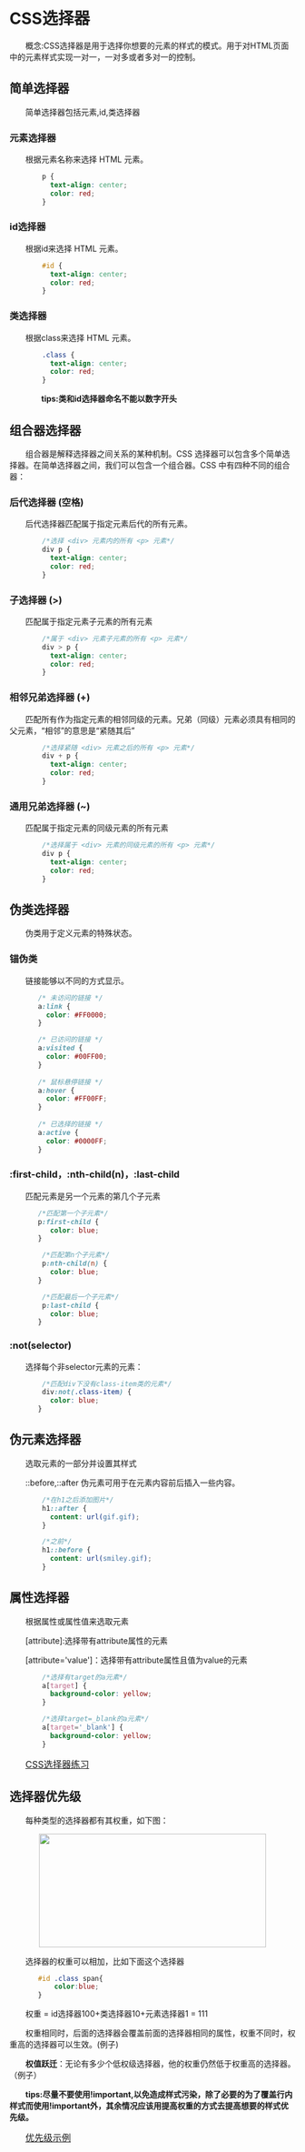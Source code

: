 
# CSS选择器

　　概念:CSS选择器是用于选择你想要的元素的样式的模式。用于对HTML页面中的元素样式实现一对一，一对多或者多对一的控制。

## 简单选择器

　　简单选择器包括元素,id,类选择器

### 元素选择器

　　根据元素名称来选择 HTML 元素。

```css
        p {
          text-align: center;
          color: red;
        }
```

### id选择器

　　根据id来选择 HTML 元素。

```css
        #id {
          text-align: center;
          color: red;
        }
```

### 类选择器

　　根据class来选择 HTML 元素。

```css
        .class {
          text-align: center;
          color: red;
        }
```

　　　　**tips:类和id选择器命名不能以数字开头**

## 组合器选择器

　　组合器是解释选择器之间关系的某种机制。CSS 选择器可以包含多个简单选择器。在简单选择器之间，我们可以包含一个组合器。CSS 中有四种不同的组合器：

### 后代选择器 (空格)

　　后代选择器匹配属于指定元素后代的所有元素。

```css
        /*选择 <div> 元素内的所有 <p> 元素*/
        div p {
          text-align: center;
          color: red;
        }
```

### 子选择器 (>)

　　匹配属于指定元素子元素的所有元素

```css
        /*属于 <div> 元素子元素的所有 <p> 元素*/
        div > p {
          text-align: center;
          color: red;
        }
```

### 相邻兄弟选择器 (+)

　　匹配所有作为指定元素的相邻同级的元素。兄弟（同级）元素必须具有相同的父元素，“相邻”的意思是“紧随其后”

```css
        /*选择紧随 <div> 元素之后的所有 <p> 元素*/
        div + p {
          text-align: center;
          color: red;
        }
```

### 通用兄弟选择器 (~)

　　匹配属于指定元素的同级元素的所有元素

```css
        /*选择属于 <div> 元素的同级元素的所有 <p> 元素*/
        div p {
          text-align: center;
          color: red;
        }
```

## 伪类选择器

　　伪类用于定义元素的特殊状态。

### 锚伪类

　　链接能够以不同的方式显示。

```css
       /* 未访问的链接 */
       a:link {
         color: #FF0000;
       }

       /* 已访问的链接 */
       a:visited {
         color: #00FF00;
       }
       
       /* 鼠标悬停链接 */
       a:hover {
         color: #FF00FF;
       }
       
       /* 已选择的链接 */
       a:active {
         color: #0000FF;
       }
```

### :first-child，:nth-child(n)，:last-child

　　匹配元素是另一个元素的第几个子元素

```css
       /*匹配第一个子元素*/
       p:first-child {
          color: blue;
       }

        /*匹配第n个子元素*/
        p:nth-child(n) {
          color: blue;
       }

        /*匹配最后一个子元素*/
        p:last-child {
          color: blue;
       }
```

### :not(selector)

　　选择每个非selector元素的元素：

```css
        /*匹配div下没有class-item类的元素*/
        div:not(.class-item) {
          color: blue;
       }

```

## 伪元素选择器

　　选取元素的一部分并设置其样式

　　::before,::after 伪元素可用于在元素内容前后插入一些内容。

```css
        /*在h1之后添加图片*/
        h1::after {
          content: url(gif.gif);
        }

        /*之前*/
        h1::before {
          content: url(smiley.gif);
        }
```

## 属性选择器

　　根据属性或属性值来选取元素

　　[attribute]:选择带有attribute属性的元素

　　[attribute='value']：选择带有attribute属性且值为value的元素

```css
        /*选择有target的a元素*/
        a[target] {
          background-color: yellow;
        }

        /*选择target=_blank的a元素*/
        a[target='_blank'] {
          background-color: yellow;
        }
```

<a style='margin-left:28px;font-size:16px;' href="/css-selector" target="_blank">CSS选择器练习</a>

## 选择器优先级

　　每种类型的选择器都有其权重，如下图：

<div align="center">
  <img width='400' height='200' src='img/css-specificity.jpg'></img>
</div>

　　选择器的权重可以相加，比如下面这个选择器

```css
       #id .class span{
           color:blue;
       }

```

　　权重 = id选择器100+类选择器10+元素选择器1 = 111

　　权重相同时，后面的选择器会覆盖前面的选择器相同的属性，权重不同时，权重高的选择器可以生效。(例子)

　　**权值跃迁**：无论有多少个低权级选择器，他的权重仍然低于权重高的选择器。（例子）

　　**tips:尽量不要使用!important,以免造成样式污染，除了必要的为了覆盖行内样式而使用!important外，其余情况应该用提高权重的方式去提高想要的样式优先级。**

<a style='margin-left:28px;font-size:16px;' href="/css-weight" target="_blank">优先级示例</a>
